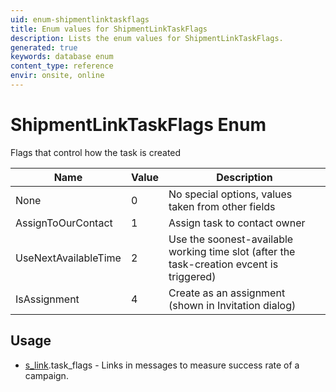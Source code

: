 ```yaml
---
uid: enum-shipmentlinktaskflags
title: Enum values for ShipmentLinkTaskFlags
description: Lists the enum values for ShipmentLinkTaskFlags.
generated: true
keywords: database enum
content_type: reference
envir: onsite, online
---
```


# ShipmentLinkTaskFlags Enum

Flags that control how the task is created

| Name | Value | Description |
|------|-------|-------------|
|None|0|No special options, values taken from other fields|
|AssignToOurContact|1|Assign task to contact owner|
|UseNextAvailableTime|2|Use the soonest-available working time slot (after the task-creation evcent is triggered)|
|IsAssignment|4|Create as an assignment (shown in Invitation dialog)|

## Usage

* [s_link](../s-link.md).task_flags - Links in messages to measure success rate of a campaign.
